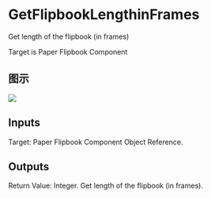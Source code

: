 # GetFlipbookLengthinFrames

Get length of the flipbook (in frames)

Target is Paper Flipbook Component

## 图示

![]($-20221218-18233221.png)

## Inputs

Target: Paper Flipbook Component Object Reference.  

## Outputs

Return Value: Integer. Get length of the flipbook (in frames).

